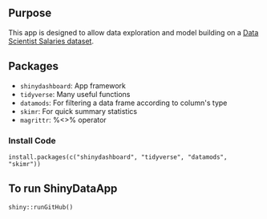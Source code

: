 ## Purpose

This app is designed to allow data exploration and model building on a [Data Scientist Salaries dataset](https://www.kaggle.com/datasets/ruchi798/data-science-job-salaries).

## Packages

-   `shinydashboard`: App framework
-   `tidyverse`: Many useful functions
-   `datamods`: For filtering a data frame according to column's type
-   `skimr`: For quick summary statistics
-   `magrittr`: %<>% operator

### Install Code

```
install.packages(c("shinydashboard", "tidyverse", "datamods", "skimr"))
```

## To run ShinyDataApp

```
shiny::runGitHub()
```
